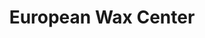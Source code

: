 ---
title: "European Wax Center"
url: /colorado-springs/european-wax-center-south-nevada-avenue/
shop: beauty
---